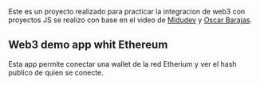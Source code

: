 Este es un proyecto realizado para practicar la integracion de web3 con proyectos JS se realizo con base en el video de  [Midudev](https://www.youtube.com/watch?v=A5SZ6OXKjSw&t=3382s&ab_channel=midudev) y  [Oscar Barajas](https://www.youtube.com/channel/UCw05fUBPwmpu-ehXFMqfdMw).

## Web3 demo app whit Ethereum

Esta app permite conectar una wallet de la red Etherium y ver el hash publico de quien se conecte.



